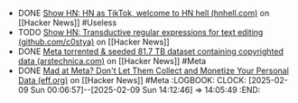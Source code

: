 - DONE [Show HN: HN as TikTok, welcome to HN hell (hnhell.com)](https://news.ycombinator.com/item?id=42946918) on [[Hacker News]] #Useless
- TODO [Show HN: Transductive regular expressions for text editing (github.com/c0stya)](https://news.ycombinator.com/item?id=42974378) on [[Hacker News]]
- DONE [Meta torrented & seeded 81.7 TB dataset containing copyrighted data (arstechnica.com)](https://news.ycombinator.com/item?id=42971446) on [[Hacker News]] #Meta
- DONE [Mad at Meta? Don't Let Them Collect and Monetize Your Personal Data (eff.org)](https://news.ycombinator.com/item?id=42969272) on [[Hacker News]] #Meta
  :LOGBOOK:
  CLOCK: [2025-02-09 Sun 00:06:57]--[2025-02-09 Sun 14:12:46] =>  14:05:49
  :END: